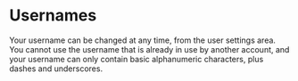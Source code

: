 # Usernames
Your username can be changed at any time, from the user settings area. You cannot use the username that is already in use by another account, and your username can only contain basic alphanumeric characters, plus dashes and underscores.
